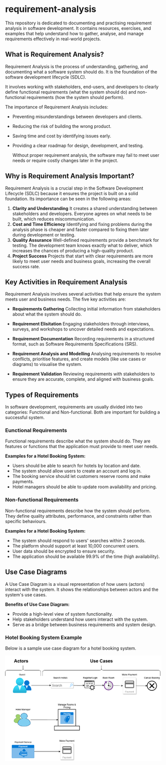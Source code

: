 # requirement-analysis

This repository is dedicated to documenting and practising requirement analysis in software development.
It contains resources, exercises, and examples that help understand how to gather, analyse, and manage requirements effectively in real-world projects.

## What is Requirement Analysis?

Requirement Analysis is the process of understanding, gathering, and documenting what a software system should do. It is the foundation of the software development lifecycle (SDLC).

It involves working with stakeholders, end-users, and developers to clearly define functional requirements (what the system should do) and non-functional requirements (how the system should perform).

The importance of Requirement Analysis includes:
- Preventing misunderstandings between developers and clients.
- Reducing the risk of building the wrong product.
- Saving time and cost by identifying issues early.
- Providing a clear roadmap for design, development, and testing.

  Without proper requirement analysis, the software may fail to meet user needs or require costly changes later in the project.
  
## Why is Requirement Analysis Important?

Requirement Analysis is a crucial step in the Software Development Lifecycle (SDLC) because it ensures the project is built on a solid foundation. Its importance can be seen in the following areas:
1. **Clarity and Understanding**
   It creates a shared understanding between stakeholders and developers. Everyone agrees on what needs to be built, which reduces miscommunication.
2. **Cost and Time Efficiency**
   Identifying and fixing problems during the analysis phase is cheaper and faster compared to fixing them later during development or testing.
3. **Quality Assurance**
   Well-defined requirements provide a benchmark for testing. The development team knows exactly what to deliver, which increases the chances of producing a high-quality product.
4. **Project Success**
   Projects that start with clear requirements are more likely to meet user needs and business goals, increasing the overall success rate.
   
## Key Activities in Requirement Analysis

Requirement Analysis involves several activities that help ensure the system meets user and business needs. The five key activities are:

- **Requirements Gathering**
  Collecting initial information from stakeholders about what the system should do.
  
- **Requirement Elisitation**
  Engaging stakeholders through interviews, surveys, and workshops to uncover detailed needs and expectations.
  
- **Requirement Documentation**
  Recording requirements in a structured format, such as Software Requirements Specifications (SRS).

- **Requirement Analysis and Modelling**
  Analysing requirements to resolve conflicts, prioritise features, and create models (like use cases or diagrams) to visualise the system.

- **Requirement Validation**
  Reviewing requirements with stakeholders to ensure they are accurate, complete, and aligned with business goals.
  
## Types of Requirements

In software development, requirements are usually divided into two categories: Functional and Non-functional. Both are important for building a successful system.

### Eunctional Requirements
Functional requirements describe what the system should do. They are features or functions that the application must provide to meet user needs.

**Examples for a Hotel Booking System:**
- Users should be able to search for hotels by location and date.
- The system should allow users to create an account and log in.
- The booking service should let customers reserve rooms and make payments.
- Hotel managers should be able to update room availability and pricing.

### Non-functional Requirements
Non-functional requirements describe how the system should perform. They define quality attributes, performance, and constraints rather than specific behaviours.

**Examples for a Hotel Booking System:**
- The system should respond to users' searches within 2 seconds.
- The platform should support at least 10,000 concurrent users.
- User data should be encrypted to ensure security.
- The application should be available 99.9% of the time (high availability).

## Use Case Diagrams

A Use Case Diagram is a visual representation of how users (actors) interact with the system. It shows the relationships between actors and the system's use cases.

**Benefits of Use Case Diagram:**
- Provide a high-level view of system functionality.
- Help stakeholders understand how users interact with the system.
- Serve as a bridge between business requirements and system design.

### Hotel Booking System Example

Below is a sample use case diagram for a hotel booking system.

![Use Case Diagram](alx-booking-uc.png)

